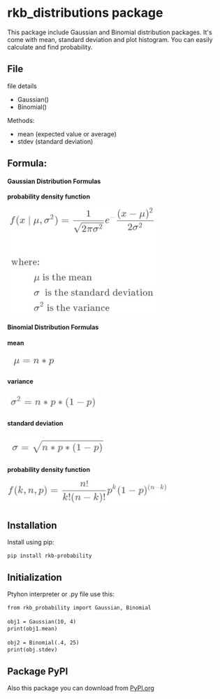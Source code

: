 # rkb_distributions package
This package include Gaussian and Binomial distribution packages. It's come with mean, standard deviation and plot histogram. You can easily calculate and find probability.

## File
file details 
- Gaussian()
- Binomial()

Methods:
- mean (expected value or average)
- stdev (standard deviation)

## Formula:
#### Gaussian Distribution Formulas
**probability density function**

![](images/gaussian-formula.jpg)

#### Binomial Distribution Formulas
**mean**

![](images/binomial-formula.jpg)

**variance**

![](images/variance-formula.jpg)

**standard deviation**

![](images/stdev-formula.jpg)

**probability density function**

![](images/proden-formula.jpg)

## Installation
Install using pip:
```
pip install rkb-probability
```
## Initialization
Ptyhon interpreter or .py file use this:
```
from rkb_probability import Gaussian, Binomial

obj1 = Gaussian(10, 4)
print(obj1.mean)

obj2 = Binomial(.4, 25)
print(obj.stdev)

```
## Package PyPl
Also this package you can download from [PyPl.org](https://pypi.org/project/rkb-probability/)
